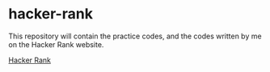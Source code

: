 # hacker-rank
This repository will contain the practice codes, and the codes written by me on the Hacker Rank website.

[Hacker Rank](https://www.hackerrank.com/dashboard)